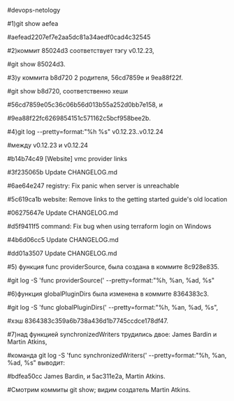 #devops-netology

#1)git show aefea 

#aefead2207ef7e2aa5dc81a34aedf0cad4c32545

#2)коммит 85024d3 соответствует тэгу v0.12.23,

#git show 85024d3.

#3)у коммита b8d720 2 родителя, 56cd7859e и 9ea88f22f.

#git show b8d720, соответственно хеши

#56cd7859e05c36c06b56d013b55a252d0bb7e158, и 

#9ea88f22fc6269854151c571162c5bcf958bee2b.

#4)git log --pretty=format:"%h %s" v0.12.23..v0.12.24

#между v0.12.23 и v0.12.24

#b14b74c49 [Website] vmc provider links

#3f235065b Update CHANGELOG.md

#6ae64e247 registry: Fix panic when server is unreachable

#5c619ca1b website: Remove links to the getting started guide's old location

#06275647e Update CHANGELOG.md

#d5f9411f5 command: Fix bug when using terraform login on Windows

#4b6d06cc5 Update CHANGELOG.md

#dd01a3507 Update CHANGELOG.md

#5) функция func providerSource, была создана в коммите 8c928e835.  

#git log -S 'func providerSource(' --pretty=format:"%h, %an, %ad, %s"

#6)функция globalPluginDirs была изменена в коммите 8364383c3. 

#git log -S 'func globalPluginDirs(' --pretty=format:"%h, %an, %ad, %s",

#хэш 8364383c359a6b738a436d1b7745ccdce178df47.

#7)над функцией synchronizedWriters трудились двое: James Bardin и Martin Atkins,

#команда git log -S 'func synchronizedWriters(' --pretty=format:"%h, %an, %ad, %s" выводит:

#bdfea50cc James Bardin, и 5ac311e2a, Martin Atkins.

#Смотрим коммиты git show; видим создатель Martin Atkins.
